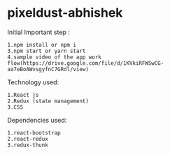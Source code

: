 # pixeldust-abhishek

Initial Important step :

    1.npm install or npm i
    3.npm start or yarn start
    4.sample video of the app work flow(https://drive.google.com/file/d/1KVkiRFWSwCG-aa7eBoAWvsgyfnC7GRdl/view)

Technology used:

    1.React js
    2.Redux (state management)
    3.CSS

Dependencies used:

    1.react-bootstrap
    2.react-redux
    3.redux-thunk

